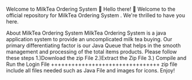 Welcome to MilkTea Ordering System 👋
Hello there! 👋 Welcome to the official repository for MilkTea Ordering System . We're thrilled to have you here.

About MilkTea Ordering System 
MilkTea Ordering System is a java application system to provide an 
uncomplicated milk tea buying. Our primary differentiating factor is our Java Queue 
that helps in the smooth management and processing of the total items products.
Please follow these steps
1.)Download the zip File
2.)Extract the Zip File
3.)  Compile and Run the Login File
++++++++++++++++++++++++++++++++
zip file include all files needed such as Java File and images for icons.
Enjoy!
